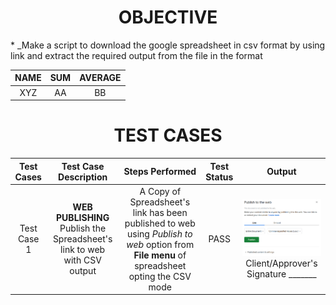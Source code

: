 <h1 align="center">OBJECTIVE</h1>
* _Make a script to download the google spreadsheet in csv format by using link and extract the required output from the file in the format


|NAME|SUM|AVERAGE|
|:---:|:---:|:---:|
|XYZ |AA |BB|

<h1 align="center">TEST CASES</h1> 

|Test Cases|Test Case Description|Steps Performed|Test Status|Output|
|:----:|:-----:|:-----:|:-----:|:-----:|
|Test Case 1 |**WEB PUBLISHING** <br/> Publish the Spreadsheet's link to web with CSV output |A Copy of Spreadsheet's link has been published to web using *Publish to web* option from **File menu** of spreadsheet opting the CSV mode |PASS |![](https://raw.githubusercontent.com/somgithub111/test/master/Screenshot%20from%202021-04-19%2023-55-40.png) <br/> Client/Approver's Signature _______ |

                  
         
            

    
